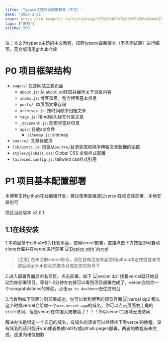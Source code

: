 ```yaml
---
title: 'Typace主题开源配置教程（中文）' 
date: '2025-2-21'
cover: https://ik.imagekit.io/terryzhang/%E5%B1%8F%E5%B9%95%E6%88%AA%E5%9B%BE%202025-04-17%20204625.png
tags: ["教程"]
sticky: 999
---
```


注：本文为typace主题的中文教程，按照typace最新版本（不含测试版）进行编写，英文版请见github仓库

# P0 项目框架结构
- `pages/`: 包含网站主要页面
  - `about.js`:   从 `about.md`获取并展示关于页面内容
  - `index.js`:   博客首页，包含博客基本信息
  - `posts/`:   单页面文章存储
  - `archives.js`:   按时间顺序归档文章
  - `tags.js`:   按md表头标签分类文章
  - `_document.js`:   网页标签栏信息
  - `api/`:   存放api文件
    - `sitemap.js`:   sitemap
- `source/`:   文章存放页
- `lib/posts.js`:   包含从`source/`目录获取和排序博客文章数据的函数
- `styles/globals.css`:   Global CSS 全局样式配置
- `tailwind.config.js`:   tailwind css样式引用


# P1 项目基本配置部署
本博客支持github在线编辑开发，建议使用直接通过vercel在线安装部署，本地安装也可

项目当前版本 v2.0.1
## 1.1在线安装
1.本项目基于github作为托管平台，使用vercel部署，直接点击下方按钮即可自动clone仓库并在vercel进行部署
[![Deploy with Vercel](https://vercel.com/button)](https://vercel.com/new/clone?repository-url=https%3A%2F%2Fgithub.com%2Fterryzhangxr%2Ftypace-i)
> [注意]
> 若未注册vercel账号，请在登陆注册界面使用github绑定快捷登录方便后续github自动抓取本仓库到您的账号下

2.进入部署界面后命名项目，点击部署，如下
![vercel dp1](https://ik.imagekit.io/terryzhang/IMG_6398.jpeg?updatedAt=1746152839523)
接着vercel就开始自动为你部署项目，等待1-2分钟左右就可以看到项目部署完成了。vercel会给你一个congratulations的界面，点击`go to dashbord`去往控制台

3.当看到如下界面时则部署成功，你可以看到博客的预览界面
![vercel dp2](https://ik.imagekit.io/terryzhang/IMG_6399.jpeg)
那么这个时候vercel会给你一个`xxx.vercel.app`的域名，你可以点击页面右上角的`visit`访问，但是vercel在中国大陆被墙了！！！所以vercel二级域无法访问

解决办法是绑定一个自己的域名，有域名的读者可以继续往下看vercel的教程，没有域名的话只能开vpn或者换成natlify或github pages部署，两者的教程尚未完成，这里向诸位抱歉
                




